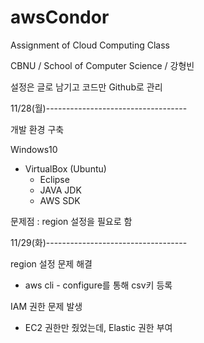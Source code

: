 # awsCondor
Assignment of Cloud Computing Class

CBNU / School of Computer Science / 강형빈

설정은 글로 남기고 코드만 Github로 관리

11/28(월)-----------------------------------

개발 환경 구축

Windows10
- VirtualBox (Ubuntu)
  - Eclipse
  - JAVA JDK
  - AWS SDK

문제점 : region 설정을 필요로 함

11/29(화)-----------------------------------

region 설정 문제 해결
 - aws cli - configure를 통해 csv키 등록

IAM 권한 문제 발생
 - EC2 권한만 줬었는데, Elastic 권한 부여

